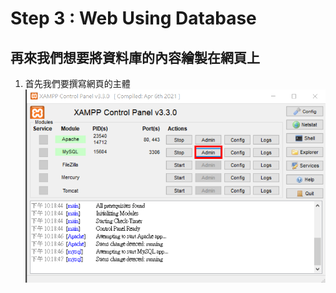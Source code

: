 # Step 3 : Web Using Database
## 再來我們想要將資料庫的內容繪製在網頁上

1. 首先我們要撰寫網頁的主體
    <img src="https://raw.githubusercontent.com/michael54856/AIOT_hw5/Step2-Import-Database/Image/step2_1.png">












